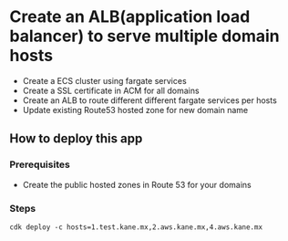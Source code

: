 # Create an ALB(application load balancer) to serve multiple domain hosts

- Create a ECS cluster using fargate services
- Create a SSL certificate in ACM for all domains
- Create an ALB to route different different fargate services per hosts
- Update existing Route53 hosted zone for new domain name

## How to deploy this app
### Prerequisites
- Create the public hosted zones in Route 53 for your domains

### Steps
```shell
cdk deploy -c hosts=1.test.kane.mx,2.aws.kane.mx,4.aws.kane.mx
```